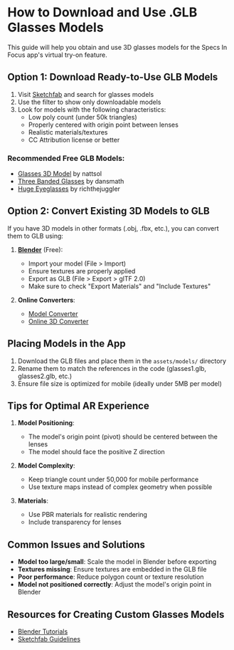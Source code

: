 # How to Download and Use .GLB Glasses Models

This guide will help you obtain and use 3D glasses models for the Specs In Focus app's virtual try-on feature.

## Option 1: Download Ready-to-Use GLB Models

1. Visit [Sketchfab](https://sketchfab.com/search?q=glasses&type=models) and search for glasses models
2. Use the filter to show only downloadable models
3. Look for models with the following characteristics:
   - Low poly count (under 50k triangles)
   - Properly centered with origin point between lenses
   - Realistic materials/textures
   - CC Attribution license or better

### Recommended Free GLB Models:

- [Glasses 3D Model](https://sketchfab.com/3d-models/glasses-3d-model-74c1d202ac0249e39823e379e2b065e9) by nattsol
- [Three Banded Glasses](https://sketchfab.com/3d-models/three-banded-glasses-one-so-far-a3219c84c95a44ae97317e206e712056) by dansmath
- [Huge Eyeglasses](https://sketchfab.com/3d-models/huge-eyeglasses-8027af1dd6d0408596e2660f73ea3460) by richthejuggler

## Option 2: Convert Existing 3D Models to GLB

If you have 3D models in other formats (.obj, .fbx, etc.), you can convert them to GLB using:

1. **[Blender](https://www.blender.org/)** (Free):
   - Import your model (File > Import)
   - Ensure textures are properly applied
   - Export as GLB (File > Export > glTF 2.0)
   - Make sure to check "Export Materials" and "Include Textures"

2. **Online Converters**:
   - [Model Converter](https://modelconverter.com/)
   - [Online 3D Converter](https://www.online-convert.com/3d-converter)

## Placing Models in the App

1. Download the GLB files and place them in the `assets/models/` directory
2. Rename them to match the references in the code (glasses1.glb, glasses2.glb, etc.)
3. Ensure file size is optimized for mobile (ideally under 5MB per model)

## Tips for Optimal AR Experience

1. **Model Positioning**: 
   - The model's origin point (pivot) should be centered between the lenses
   - The model should face the positive Z direction

2. **Model Complexity**:
   - Keep triangle count under 50,000 for mobile performance
   - Use texture maps instead of complex geometry when possible

3. **Materials**:
   - Use PBR materials for realistic rendering
   - Include transparency for lenses

## Common Issues and Solutions

- **Model too large/small**: Scale the model in Blender before exporting
- **Textures missing**: Ensure textures are embedded in the GLB file
- **Poor performance**: Reduce polygon count or texture resolution
- **Model not positioned correctly**: Adjust the model's origin point in Blender

## Resources for Creating Custom Glasses Models

- [Blender Tutorials](https://www.youtube.com/results?search_query=blender+glasses+modeling)
- [Sketchfab Guidelines](https://help.sketchfab.com/hc/en-us/articles/202508396-Model-optimization-for-web) 